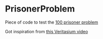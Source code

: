 # PrisonerProblem

Piece of code to test the [100 prisoner problem](https://en.wikipedia.org/wiki/100_prisoners_problem)

Got inspiration from [this Veritasium video](https://youtu.be/iSNsgj1OCLA)
